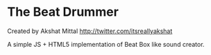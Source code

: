 The Beat Drummer
===========

Created by Akshat Mittal
http://twitter.com/itsreallyakshat

A simple JS + HTML5 implementation of Beat Box like sound creator.
